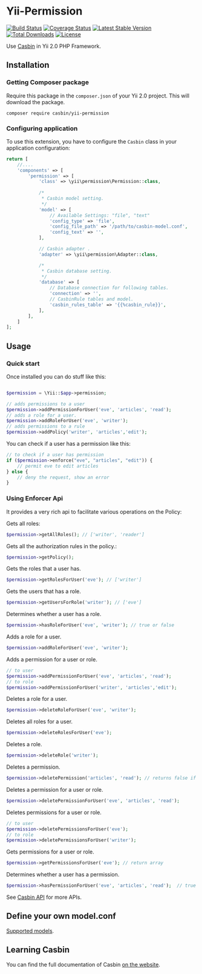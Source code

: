 # Yii-Permission

[![Build Status](https://github.com/php-casbin/yii-permission/actions/workflows/build.yml/badge.svg?branch=master)](https://github.com/php-casbin/yii-permission/actions/workflows/build.yml)
[![Coverage Status](https://coveralls.io/repos/github/php-casbin/yii-permission/badge.svg)](https://coveralls.io/github/php-casbin/yii-permission)
[![Latest Stable Version](https://poser.pugx.org/casbin/yii-permission/v/stable)](https://packagist.org/packages/casbin/yii-permission)
[![Total Downloads](https://poser.pugx.org/casbin/yii-permission/downloads)](https://packagist.org/packages/casbin/yii-permission)
[![License](https://poser.pugx.org/casbin/yii-permission/license)](https://packagist.org/packages/casbin/yii-permission)

Use [Casbin](https://github.com/php-casbin/php-casbin) in Yii 2.0 PHP Framework.

## Installation

### Getting Composer package

Require this package in the `composer.json` of your Yii 2.0 project. This will download the package.

```
composer require casbin/yii-permission
```

### Configuring application

To use this extension, you have to configure the `Casbin` class in your application configuration:

```php
return [
    //....
    'components' => [
        'permission' => [
            'class' => \yii\permission\Permission::class,
            
            /*
             * Casbin model setting.
             */
            'model' => [
                // Available Settings: "file", "text"
                'config_type' => 'file',
                'config_file_path' => '/path/to/casbin-model.conf',
                'config_text' => '',
            ],

            // Casbin adapter .
            'adapter' => \yii\permission\Adapter::class,

            /*
             * Casbin database setting.
             */
            'database' => [
                // Database connection for following tables.
                'connection' => '',
                // CasbinRule tables and model.
                'casbin_rules_table' => '{{%casbin_rule}}',
            ],
        ],
    ]
];
```


## Usage

### Quick start

Once installed you can do stuff like this:

```php

$permission = \Yii::$app->permission;

// adds permissions to a user
$permission->addPermissionForUser('eve', 'articles', 'read');
// adds a role for a user.
$permission->addRoleForUser('eve', 'writer');
// adds permissions to a rule
$permission->addPolicy('writer', 'articles','edit');

```

You can check if a user has a permission like this:

```php
// to check if a user has permission
if ($permission->enforce("eve", "articles", "edit")) {
    // permit eve to edit articles
} else {
    // deny the request, show an error
}

```

### Using Enforcer Api

It provides a very rich api to facilitate various operations on the Policy:

Gets all roles:

```php
$permission->getAllRoles(); // ['writer', 'reader']
```

Gets all the authorization rules in the policy.:

```php
$permission->getPolicy();
```

Gets the roles that a user has.

```php
$permission->getRolesForUser('eve'); // ['writer']
```

Gets the users that has a role.

```php
$permission->getUsersForRole('writer'); // ['eve']
```

Determines whether a user has a role.

```php
$permission->hasRoleForUser('eve', 'writer'); // true or false
```

Adds a role for a user.

```php
$permission->addRoleForUser('eve', 'writer');
```

Adds a permission for a user or role.

```php
// to user
$permission->addPermissionForUser('eve', 'articles', 'read');
// to role
$permission->addPermissionForUser('writer', 'articles','edit');
```

Deletes a role for a user.

```php
$permission->deleteRoleForUser('eve', 'writer');
```

Deletes all roles for a user.

```php
$permission->deleteRolesForUser('eve');
```

Deletes a role.

```php
$permission->deleteRole('writer');
```

Deletes a permission.

```php
$permission->deletePermission('articles', 'read'); // returns false if the permission does not exist (aka not affected).
```

Deletes a permission for a user or role.

```php
$permission->deletePermissionForUser('eve', 'articles', 'read');
```

Deletes permissions for a user or role.

```php
// to user
$permission->deletePermissionsForUser('eve');
// to role
$permission->deletePermissionsForUser('writer');
```

Gets permissions for a user or role.

```php
$permission->getPermissionsForUser('eve'); // return array
```

Determines whether a user has a permission.

```php
$permission->hasPermissionForUser('eve', 'articles', 'read');  // true or false
```

See [Casbin API](https://casbin.org/docs/en/management-api) for more APIs.

## Define your own model.conf

[Supported models](https://github.com/php-casbin/php-casbin#supported-models).

## Learning Casbin

You can find the full documentation of Casbin [on the website](https://casbin.org/).
